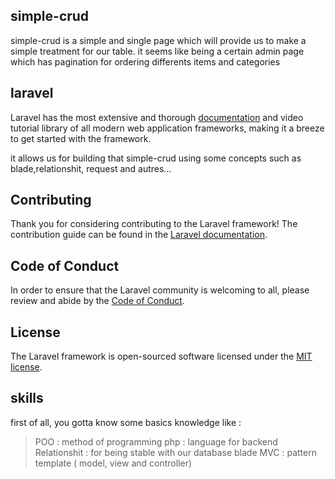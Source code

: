 

## simple-crud

simple-crud is a simple and single page which will provide us to make
a simple treatment for our table. it seems like being a certain admin
page which has pagination for ordering differents items and categories



## laravel

Laravel has the most extensive and thorough [documentation](https://laravel.com/docs) and video tutorial library of all modern web application frameworks, making it a breeze to get started with the framework.

it allows us for building that simple-crud using some concepts  such as blade,relationshit, request and autres...

## Contributing

Thank you for considering contributing to the Laravel framework! The contribution guide can be found in the [Laravel documentation](https://laravel.com/docs/contributions).

## Code of Conduct

In order to ensure that the Laravel community is welcoming to all, please review and abide by the [Code of Conduct](https://laravel.com/docs/contributions#code-of-conduct).


## License

The Laravel framework is open-sourced software licensed under the [MIT license](https://opensource.org/licenses/MIT).

## skills

first of all, you gotta know some basics knowledge like :
> POO : method of programming
> php : language for backend
> Relationshit : for being stable with our database
> blade
> MVC : pattern template ( model, view and controller)



